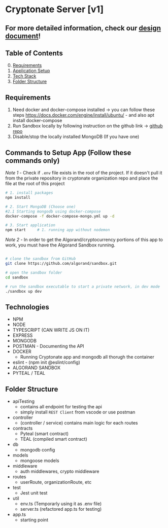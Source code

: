 # Cryptonate Server [v1]

## For more detailed information, check our [design document](https://docs.google.com/document/d/1JanIrYKi1qnsd35ako7Bb2Ma6F0VMNa1e1zj3OhG4Z8/)!

## Table of Contents

0. [Requirements](#requirements)
1. [Application Setup](#commands-to-setup-app-follow-these-commands-only)
2. [Tech Stack](#technologies)
3. [Folder Structure](#folder-structure)

## Requirements

1. Need docker and docker-compose installed -> you can follow these steps https://docs.docker.com/engine/install/ubuntu/ - and also apt install docker-compose
2. Run Sandbox locally by following instruction on the github link -> [github repo](https://github.com/algorand/sandbox)
3. Disable/stop the locally installed MongoDB (If you have one)

## Commands to Setup App (Follow these commands only)

_Note 1_ - Check if `.env` file exists in the root of the project. If it doesn't pull it from the private repository in cryptonate organization repo and place the file at the root of this project

```bash
# 1. install packages
npm install

# 2. Start MongoDB (Choose one)
#2.1 Starting mongodb using docker-compose
docker-compose -f docker-compose-mongo.yml up -d

# 3. Start application
npm start     # 1. running app without nodemon
```

_Note 2_ - In order to get the Algorand/cryptocurrency portions of this app to work, you must have the Algorand Sandbox running.

```bash

# clone the sandbox from GitHub
git clone https://github.com/algorand/sandbox.git

# open the sandbox folder
cd sandbox

# run the sandbox executable to start a private network, in dev mode
./sandbox up dev
```

## Technologies

- NPM
- NODE
- TYPESCRIPT (CAN WRITE JS ON IT)
- EXPRESS
- MONGODB
- POSTMAN - Documenting the API
- DOCKER
  - Running Cryptonate app and mongodb all thorugh the container
- eslint - (npm init @eslint/config)
- ALGORAND SANDBOX
- PYTEAL / TEAL


## Folder Structure

- apiTesting
  - contains all endpoint for testing the api
  - simply install `REST Client` from vscode or use postman
- controller
  - (controller / service) contains main logic for each routes
- contracts
  - Pyteal (smart contract)
  - TEAL (compiled smart contract)
- db
	- mongodb config
- models
  - mongoose models
- middleware
  - auth middlewares, crypto middleware
- routes
  - userRoute, organizationRoute, etc
- test
  - Jest unit test
- util
  - env.ts (Temporarly using it as .env file)
  - server.ts (refactored app.ts for testing)
- app.ts
  - starting point
